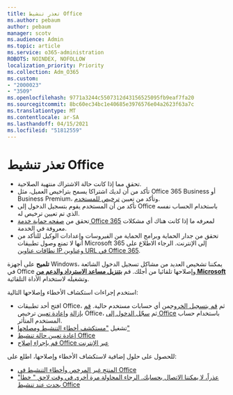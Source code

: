 ```yaml
---
title: تعذر تنشيط Office
ms.author: pebaum
author: pebaum
manager: scotv
ms.audience: Admin
ms.topic: article
ms.service: o365-administration
ROBOTS: NOINDEX, NOFOLLOW
localization_priority: Priority
ms.collection: Adm_O365
ms.custom:
- "2000023"
- "3509"
ms.openlocfilehash: 9771a3244c5507312d43156525095fb9eaf7fa20
ms.sourcegitcommit: 8bc60ec34bc1e40685e3976576e04a2623f63a7c
ms.translationtype: MT
ms.contentlocale: ar-SA
ms.lasthandoff: 04/15/2021
ms.locfileid: "51812559"
---
```

# <a name="unable-to-activate-office"></a>تعذر تنشيط Office

- تحقق مما إذا كانت حالة الاشتراك منتهية الصلاحية.
- تأكد من أن لديك اشتراكا يسمح بتراخيص العميل، مثل Office 365 Business أو Business Premium، وتأكد من تعيين [ترخيص للمستخدم](https://docs.microsoft.com/microsoft-365/admin/manage/assign-licenses-to-users?view=o365-worldwide).
- تأكد من أن المستخدم يقوم بتسجيل الدخول إلى Office باستخدام الحساب نفسه الذي تم تعيين ترخيص له.
- تحقق من [صفحه حماية خدمة Office 365](https://docs.microsoft.com/office365/enterprise/view-service-health) لمعرفه ما إذا كانت هناك أي مشكلات معروفة في الخدمة.
- تحقق من جدار الحماية وبرامج الحماية من الفيروسات وإعدادات الوكيل للتأكد من أنها لا تمنع وصول تطبيقات Microsoft 365 إلى الإنترنت. الرجاء الاطلاع على [نطاقات عناوين IP وعناوين URL في Office 365](https://docs.microsoft.com/office365/enterprise/urls-and-ip-address-ranges "نطاقات عناوين IP وعناوين URL في Office 365").

**تلميح** على أجهزة Windows، يمكننا تشخيص العديد من مشاكل تسجيل الدخول الشائعة في Office وإصلاحها تلقائيا من أجلك. قم  **[بتنزيل مساعد الاسترداد والدعم من Microsoft](https://aka.ms/SaRA-OfficeSignInScenario)** وتشغيله لاستخدام الأداة التلقائية.

استخدم إجراءات استكشاف الأخطاء وإصلاحها التالية:

- افتح أحد تطبيقات Office، ثم [قم بتسجيل الخروج](https://support.office.com/article/5a20dc11-47e9-4b6f-945d-478cb6d92071)من أي حسابات مستخدم حالية. [قم بإزالة](https://docs.microsoft.com/microsoft-365/admin/manage/remove-licenses-from-users) و[إعادة تعيين](https://docs.microsoft.com/microsoft-365/admin/manage/assign-licenses-to-users) ترخيص Office، ثم [سجّل الدخول إلى Office](https://support.office.com/article/628ea040-f265-49de-b986-be09c3ebf8a9) باستخدام حساب المستخدم المتأثر.
- تشغيل ["مستكشف أخطاء التنشيط ومصلحها"](https://aka.ms/SARA-OfficeActivation-Alchemy)
- [إعادة تعيين حالة تنشيط Office](https://docs.microsoft.com/office365/troubleshoot/activation/reset-office-365-proplus-activation-state "إعادة تعيين حالة تنشيط Office")
- [قم بإجراء إصلاح Office عبر الإنترنت](https://support.office.com/Article/7821d4b6-7c1d-4205-aa0e-a6b40c5bb88b?wt.mc_id=Alchemy_ClientDIA)

للحصول على حلول إضافية لاستكشاف الأخطاء وإصلاحها، اطلع على:  

- [المنتج غير المرخص وأخطاء التنشيط في Office](https://support.office.com/Article/0d23d3c0-c19c-4b2f-9845-5344fedc4380?wt.mc_id=Alchemy_ClientDIA)
- ["عذراً، لا يمكننا الاتصال بحسابك. الرجاء المحاولة مرة أخرى في وقت لاحق " خطأ يحدث عند تنشيط Office](https://docs.microsoft.com/office/troubleshoot/activation-installation/issue-when-activate-office-from-office-365)